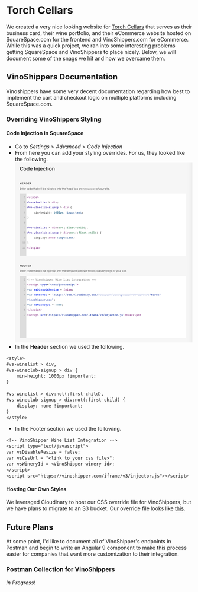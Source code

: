 # Torch Cellars
We created a very nice looking website for [Torch Cellars](www.torchcellsars.com) that serves as their business card, their wine portfolio, and their eCommerce website hosted on SquareSpace.com for the frontend and VinoShippers.com for eCommerce. While this was a quick project, we ran into some interesting problems getting SquareSpace and VinoShippers to place nicely. Below, we will document some of the snags we hit and how we overcame them.

## VinoShippers Documentation
Vinoshippers have some very decent documentation regarding how best to implement the cart and checkout logic on multiple platforms including SquareSpace.com.

### Overriding VinoShippers Styling

#### Code Injection in SquareSpace
- Go to *Settings* > *Advanced* > *Code Injection*
- From here you can add your styling overrides. For us, they looked like the following.![SquareSpace Code Injection](docs/code-injection-screenshot.png)
- In the **Header** section we used the following.
```
<style>
#vs-winelist > div,
#vs-wineclub-signup > div {
	min-height: 1000px !important;
}

#vs-winelist > div:not(:first-child),
#vs-wineclub-signup > div:not(:first-child) {
	display: none !important;
}
</style>
```
- In the Footer section we used the following.
```
<!-- VinoShipper Wine List Integration -->
<script type="text/javascript">
var vsDisableResize = false;
var vsCssUrl = "<link to your css file>";
var vsWineryId = <VinoShipper winery id>;
</script>
<script src="https://vinoshipper.com/iframe/v3/injector.js"></script>
```

#### Hosting Our Own Styles
We leveraged Cloudinary to host our CSS override file for VinoShippers, but we have plans to migrate to an S3 bucket. Our override file looks like [this](torch-vinoshipper-overrides.css).


## Future Plans
At some point, I'd like to document all of VinoShipper's endpoints in Postman and begin to write an Angular 9 component to make this process easier for companies that want more customization to their integration.

### Postman Collection for VinoShippers
*In Progress!*


